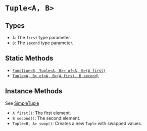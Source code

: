 # `Tuple<A, B>`

## Types

* `A`: The `first` type parameter.
* `B`: The `second` type parameter.

## Static Methods

* [`Function<B, Tuple<A, B>> of<A, B>(A first)`][of]
* [`Tuple<A, B> of<A, B>(A first, B second)`][of]

## Instance Methods

See [SimpleTuple](../../../src/main/java/com/github/jlmorgan/data/Tuple.java)

* `A first()`: The first element.
* `B second()`: The second element.
* `Tuple<B, A> swap()`: Creates a new `Tuple` with swapped values.

[of]: ./static/of.md
